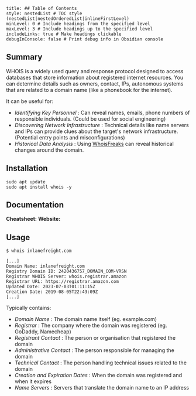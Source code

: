 ```table-of-contents
title: ## Table of Contents
style: nestedList # TOC style (nestedList|nestedOrderedList|inlineFirstLevel)
minLevel: 0 # Include headings from the specified level
maxLevel: 3 # Include headings up to the specified level
includeLinks: true # Make headings clickable
debugInConsole: false # Print debug info in Obsidian console
```

## Summary
WHOIS is a widely used query and response protocol designed to access databases that store information about registered internet resources. You can determine details such as owners, contact, IPs, autonomous systems that are related to a domain name (like a phonebook for the internet).

It can be useful for:
- *Identifying Key Personnel* : Can reveal names, emails, phone numbers of responsible individuals. (Could be used for social engineering)
- *Discovering Network Infrastructure* : Technical details like name servers and IPs can provide clues about the target's network infrastructure. (Potential entry points and misconfigurations)
- *Historical Data Analysis* : Using [WhoisFreaks](https://whoisfreaks.com/) can reveal historical changes around the domain.

## Installation
```shell
sudo apt update
sudo apt install whois -y
```

## Documentation
**Cheatsheet:** 
**Website:** 
## Usage
```shell
$ whois inlanefreight.com

[...]
Domain Name: inlanefreight.com
Registry Domain ID: 2420436757_DOMAIN_COM-VRSN
Registrar WHOIS Server: whois.registrar.amazon
Registrar URL: https://registrar.amazon.com
Updated Date: 2023-07-03T01:11:15Z
Creation Date: 2019-08-05T22:43:09Z
[...]
```

Typically contains:
- *Domain Name* : The domain name itself (eg. example.com)
- *Registrar* : The company where the domain was registered (eg. GoDaddy, Namecheap)
- *Registrant Contact* : The person or organisation that registered the domain
- *Administrative Contact* : The person responsible for managing the domain
- *Technical Contact* : The person handling technical issues related to the domain
- *Creation and Expiration Dates* : When the domain was registered and when it expires
- *Name Servers* : Servers that translate the domain name to an IP address